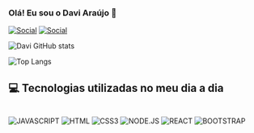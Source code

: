 ### Olá! Eu sou o Davi Araújo 👋

[![Social](https://img.shields.io/badge/LinkedIn-0077B5?style=for-the-badge&logo=linkedin&logoColor=white)](https:/linkedin.com/in/davi-araújo-44a8aa2a9/)
[![Social](https://img.shields.io/badge/Instagram-E4405F?style=for-the-badge&logo=instagram&logoColor=white)](https://www.instagram.com/_arjdavi/)

![Davi GitHub stats](https://github-readme-stats.vercel.app/api?username=DaviArj7&show_icons=true&theme=tokyonight)

![Top Langs](https://github-readme-stats.vercel.app/api/top-langs/?username=anuraghazra&layout=compact)

## 💻 Tecnologias utilizadas no meu dia a dia 

<div style="display: inline_block"><br/>
<img align="center" alt="JAVASCRIPT" src="https://img.shields.io/badge/JavaScript-F7DF1E?style=for-the-badge&logo=javascript&logoColor=black"/>
<img align="center" alt="HTML" src="https://img.shields.io/badge/HTML5-E34F26?style=for-the-badge&logo=html5&logoColor=white">
<img align="center" alt="CSS3" src="https://img.shields.io/badge/CSS3-1572B6?style=for-the-badge&logo=css3&logoColor=whitee">
<img align="center" alt="NODE.JS" src="https://img.shields.io/badge/Node.js-43853D?style=for-the-badge&logo=node.js&logoColor=white">
<img align="center" alt="REACT" src="https://img.shields.io/badge/React-20232A?style=for-the-badge&logo=react&logoColor=61DAFB">
<img align="center" alt="BOOTSTRAP" src="https://img.shields.io/badge/Bootstrap-563D7C?style=for-the-badge&logo=bootstrap&logoColor=white">
</div>



